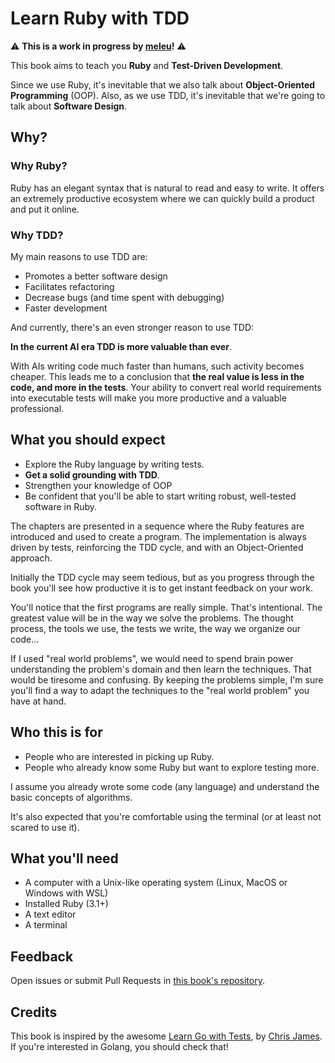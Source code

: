 # Learn Ruby with TDD

⚠ **This is a work in progress by [meleu](https://github.com/meleu)!** ⚠

This book aims to teach you **Ruby** and **Test-Driven Development**.

Since we use Ruby, it's inevitable that we also talk about **Object-Oriented Programming** (OOP). Also, as we use TDD, it's inevitable that we're going to talk about **Software Design**.

## Why?

### Why Ruby?

Ruby has an elegant syntax that is natural to read and easy to write. It offers an extremely productive ecosystem where we can quickly build a product and put it online.

### Why TDD?

My main reasons to use TDD are:

- Promotes a better software design
- Facilitates refactoring
- Decrease bugs (and time spent with debugging)
- Faster development

And currently, there's an even stronger reason to use TDD:

**In the current AI era TDD is more valuable than ever**.

With AIs writing code much faster than humans, such activity becomes cheaper. This leads me to a conclusion that **the real value is less in the code, and more in the tests**. Your ability to convert real world requirements into executable tests will make you more productive and a valuable professional.

## What you should expect

- Explore the Ruby language by writing tests.
- **Get a solid grounding with TDD**.
- Strengthen your knowledge of OOP
- Be confident that you'll be able to start writing robust, well-tested software in Ruby.

The chapters are presented in a sequence where the Ruby features are introduced and used to create a program. The implementation is always driven by tests, reinforcing the TDD cycle, and with an Object-Oriented approach.

Initially the TDD cycle may seem tedious, but as you progress through the book you'll see how productive it is to get instant feedback on your work.

You'll notice that the first programs are really simple. That's intentional. The greatest value will be in the way we solve the problems. The thought process, the tools we use, the tests we write, the way we organize our code...

If I used "real world problems", we would need to spend brain power understanding the problem's domain and then learn the techniques. That would be tiresome and confusing. By keeping the problems simple, I'm sure you'll find a way to adapt the techniques to the "real world problem" you have at hand.

## Who this is for

- People who are interested in picking up Ruby.
- People who already know some Ruby but want to explore testing more.

I assume you already wrote some code (any language) and understand the basic concepts of algorithms.

It's also expected that you're comfortable using the terminal (or at least not scared to use it).

## What you'll need

- A computer with a Unix-like operating system (Linux, MacOS or Windows with WSL)
- Installed Ruby (3.1+)
- A text editor
- A terminal

## Feedback

Open issues or submit Pull Requests in [this book's repository](https://github.com/meleu/tdd-ruby).

## Credits

This book is inspired by the awesome [Learn Go with Tests](https://quii.gitbook.io/), by [Chris James](https://quii.dev/). If you're interested in Golang, you should check that!
